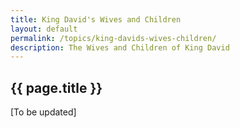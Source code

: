 ```yaml
---
title: King David's Wives and Children
layout: default
permalink: /topics/king-davids-wives-children/
description: The Wives and Children of King David
---
```


## {{ page.title }}

[To be updated]
